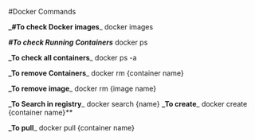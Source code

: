 #Docker Commands

**_#To check Docker images**_
docker images

_**#To check Running Containers**_
docker ps

**_To check all containers**_
docker ps -a

**_To remove Containers**_
docker rm {container name}

**_To remove image**_
docker rm {image name}

**_To Search in registry**_
docker search {name}
**_To create**_ 
docker create {container name}_**_

**_To pull**_
docker pull {container name}
